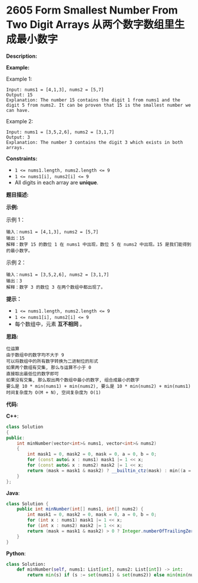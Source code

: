 # 2605 Form Smallest Number From Two Digit Arrays 从两个数字数组里生成最小数字

__Description:__

__Example:__

Example 1:

```text
Input: nums1 = [4,1,3], nums2 = [5,7]
Output: 15
Explanation: The number 15 contains the digit 1 from nums1 and the digit 5 from nums2. It can be proven that 15 is the smallest number we can have.
```

Example 2:

```text
Input: nums1 = [3,5,2,6], nums2 = [3,1,7]
Output: 3
Explanation: The number 3 contains the digit 3 which exists in both arrays.
```

__Constraints:__

- `1 <= nums1.length, nums2.length <= 9`
- `1 <= nums1[i], nums2[i] <= 9`
- All digits in each array are __unique__.

__题目描述:__

__示例:__

示例 1：

```text
输入：nums1 = [4,1,3], nums2 = [5,7]
输出：15
解释：数字 15 的数位 1 在 nums1 中出现，数位 5 在 nums2 中出现。15 是我们能得到的最小数字。
```

示例 2：

```text
输入：nums1 = [3,5,2,6], nums2 = [3,1,7]
输出：3
解释：数字 3 的数位 3 在两个数组中都出现了。
```

__提示：__

- `1 <= nums1.length, nums2.length <= 9`
- `1 <= nums1[i], nums2[i] <= 9`
- 每个数组中，元素 __互不相同__ 。

__思路:__

```text
位运算
由于数组中的数字均不大于 9
可以将数组中的所有数字转换为二进制位的形式
如果两个数组有交集, 那么与运算不小于 0
直接取出最低位的数字即可
如果没有交集, 那么取出两个数组中最小的数字, 组合成最小的数字
要么是 10 * min(nums1) + min(nums2), 要么是 10 * min(nums2) + min(nums1)
时间复杂度为 O(M + N), 空间复杂度为 O(1)
```

__代码:__

__C++__:

```C++
class Solution 
{
public:
    int minNumber(vector<int>& nums1, vector<int>& nums2) 
    {
        int mask1 = 0, mask2 = 0, mask = 0, a = 0, b = 0;
        for (const auto& x : nums1) mask1 |= 1 << x;
        for (const auto& x : nums2) mask2 |= 1 << x;
        return (mask = mask1 & mask2) ? __builtin_ctz(mask) : min((a = __builtin_ctz(mask1)) * 10 + (b = __builtin_ctz(mask2)), b * 10 + a);
    }
};
```

__Java__:

```Java
class Solution {
    public int minNumber(int[] nums1, int[] nums2) {
        int mask1 = 0, mask2 = 0, mask = 0, a = 0, b = 0;
        for (int x : nums1) mask1 |= 1 << x;
        for (int x : nums2) mask2 |= 1 << x;
        return (mask = mask1 & mask2) > 0 ? Integer.numberOfTrailingZeros(mask) : Math.min((a = Integer.numberOfTrailingZeros(mask1)) * 10 + (b = Integer.numberOfTrailingZeros(mask2)), b * 10 + a);
    }
}
```

__Python__:

```Python
class Solution:
    def minNumber(self, nums1: List[int], nums2: List[int]) -> int:
        return min(s) if (s := set(nums1) & set(nums2)) else min(min(nums1) * 10 + min(nums2), min(nums2) * 10 + min(nums1))
```
